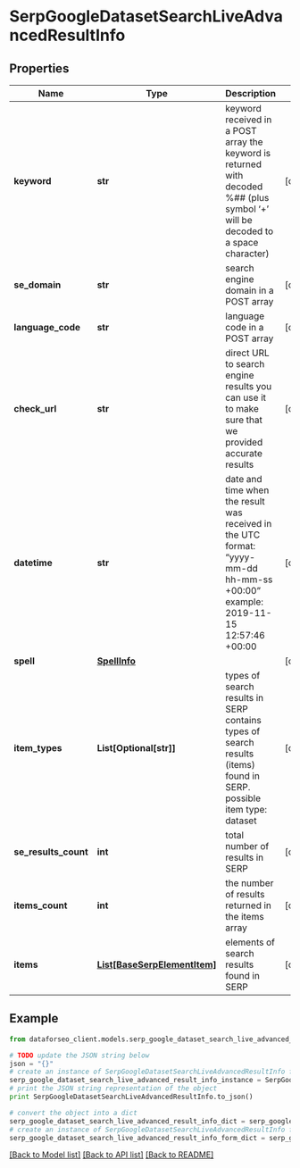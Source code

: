 # SerpGoogleDatasetSearchLiveAdvancedResultInfo


## Properties

Name | Type | Description | Notes
------------ | ------------- | ------------- | -------------
**keyword** | **str** | keyword received in a POST array the keyword is returned with decoded %## (plus symbol ‘+’ will be decoded to a space character) | [optional] 
**se_domain** | **str** | search engine domain in a POST array | [optional] 
**language_code** | **str** | language code in a POST array | [optional] 
**check_url** | **str** | direct URL to search engine results you can use it to make sure that we provided accurate results | [optional] 
**datetime** | **str** | date and time when the result was received in the UTC format: “yyyy-mm-dd hh-mm-ss +00:00” example: 2019-11-15 12:57:46 +00:00 | [optional] 
**spell** | [**SpellInfo**](SpellInfo.md) |  | [optional] 
**item_types** | **List[Optional[str]]** | types of search results in SERP contains types of search results (items) found in SERP. possible item type: dataset | [optional] 
**se_results_count** | **int** | total number of results in SERP | [optional] 
**items_count** | **int** | the number of results returned in the items array | [optional] 
**items** | [**List[BaseSerpElementItem]**](BaseSerpElementItem.md) | elements of search results found in SERP | [optional] 

## Example

```python
from dataforseo_client.models.serp_google_dataset_search_live_advanced_result_info import SerpGoogleDatasetSearchLiveAdvancedResultInfo

# TODO update the JSON string below
json = "{}"
# create an instance of SerpGoogleDatasetSearchLiveAdvancedResultInfo from a JSON string
serp_google_dataset_search_live_advanced_result_info_instance = SerpGoogleDatasetSearchLiveAdvancedResultInfo.from_json(json)
# print the JSON string representation of the object
print SerpGoogleDatasetSearchLiveAdvancedResultInfo.to_json()

# convert the object into a dict
serp_google_dataset_search_live_advanced_result_info_dict = serp_google_dataset_search_live_advanced_result_info_instance.to_dict()
# create an instance of SerpGoogleDatasetSearchLiveAdvancedResultInfo from a dict
serp_google_dataset_search_live_advanced_result_info_form_dict = serp_google_dataset_search_live_advanced_result_info.from_dict(serp_google_dataset_search_live_advanced_result_info_dict)
```
[[Back to Model list]](../README.md#documentation-for-models) [[Back to API list]](../README.md#documentation-for-api-endpoints) [[Back to README]](../README.md)


